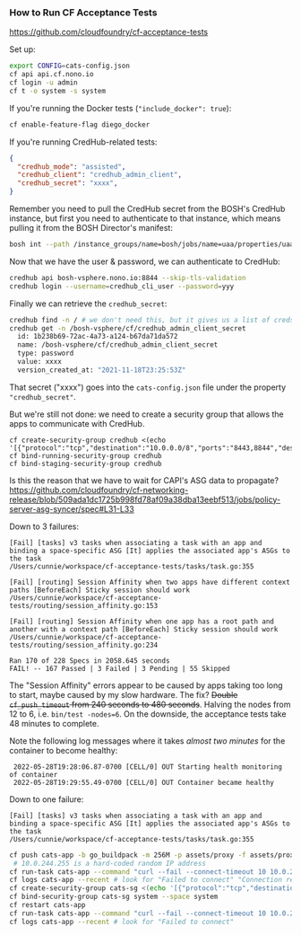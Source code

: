 ### How to Run CF Acceptance Tests

<https://github.com/cloudfoundry/cf-acceptance-tests>

Set up:

```bash
export CONFIG=cats-config.json
cf api api.cf.nono.io
cf login -u admin
cf t -o system -s system
```

If you're running the Docker tests (`"include_docker": true`):

```bash
cf enable-feature-flag diego_docker
```

If you're running CredHub-related tests:

```json
{
  "credhub_mode": "assisted",
  "credhub_client": "credhub_admin_client",
  "credhub_secret": "xxxx",
}
```

Remember you need to pull the CredHub secret from the BOSH's CredHub instance,
but first you need to authenticate to that instance, which means pulling it
from the BOSH Director's manifest:

```bash
bosh int --path /instance_groups/name=bosh/jobs/name=uaa/properties/uaa/scim/users bosh-vsphere.yml
```

Now that we have the user & password, we can authenticate to CredHub:

```bash
credhub api bosh-vsphere.nono.io:8844 --skip-tls-validation
credhub login --username=credhub_cli_user --password=yyy
```

Finally we can retrieve the `credhub_secret`:

```bash
credhub find -n / # we don't need this, but it gives us a list of creds
credhub get -n /bosh-vsphere/cf/credhub_admin_client_secret
  id: 1b238b69-72ac-4a73-a124-b67da71da572
  name: /bosh-vsphere/cf/credhub_admin_client_secret
  type: password
  value: xxxx
  version_created_at: "2021-11-18T23:25:53Z"
```

That secret ("xxxx") goes into the `cats-config.json` file under the property
`"credhub_secret"`.

But we're still not done: we need to create a security group that allows the
apps to communicate with CredHub.

```
cf create-security-group credhub <(echo '[{"protocol":"tcp","destination":"10.0.0.0/8","ports":"8443,8844","description":"credhub"}]')
cf bind-running-security-group credhub
cf bind-staging-security-group credhub
```

Is this the reason that we have to wait for CAPI's ASG data to propagate?
<https://github.com/cloudfoundry/cf-networking-release/blob/509ada1dc1725b998fd78af09a38dba13eebf513/jobs/policy-server-asg-syncer/spec#L31-L33>

Down to 3 failures:

```
[Fail] [tasks] v3 tasks when associating a task with an app and binding a space-specific ASG [It] applies the associated app's ASGs to the task
/Users/cunnie/workspace/cf-acceptance-tests/tasks/task.go:355

[Fail] [routing] Session Affinity when two apps have different context paths [BeforeEach] Sticky session should work
/Users/cunnie/workspace/cf-acceptance-tests/routing/session_affinity.go:153

[Fail] [routing] Session Affinity when one app has a root path and another with a context path [BeforeEach] Sticky session should work
/Users/cunnie/workspace/cf-acceptance-tests/routing/session_affinity.go:234

Ran 170 of 228 Specs in 2058.645 seconds
FAIL! -- 167 Passed | 3 Failed | 3 Pending | 55 Skipped
```

The "Session Affinity" errors appear to be caused by apps taking too long to
start, maybe caused by my slow hardware. The fix? ~~Double `cf_push_timeout`
from 240 seconds to 480 seconds~~. Halving the nodes from 12 to 6, i.e.
`bin/test -nodes=6`. On the downside, the acceptance tests take 48 minutes to
complete.

Note the following log messages where it takes _almost two minutes_ for the
container to become healthy:

```
 2022-05-28T19:28:06.87-0700 [CELL/0] OUT Starting health monitoring of container
 2022-05-28T19:29:55.49-0700 [CELL/0] OUT Container became healthy
```

Down to one failure:

```
[Fail] [tasks] v3 tasks when associating a task with an app and binding a space-specific ASG [It] applies the associated app's ASGs to the task
/Users/cunnie/workspace/cf-acceptance-tests/tasks/task.go:355
```

```bash
cf push cats-app -b go_buildpack -m 256M -p assets/proxy -f assets/proxy/manifest.yml
 # 10.0.244.255 is a hard-coded random IP address
cf run-task cats-app --command "curl --fail --connect-timeout 10 10.0.244.255:80" --name woof
cf logs cats-app --recent # look for "Failed to connect" "Connection refused"
cf create-security-group cats-sg <(echo '[{"protocol":"tcp","destination":"10.0.244.255","ports":"80","description":"cats-sg"}]')
cf bind-security-group cats-sg system --space system
cf restart cats-app
cf run-task cats-app --command "curl --fail --connect-timeout 10 10.0.244.255:80" --name woof
cf logs cats-app --recent # look for "Failed to connect"
```
